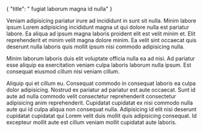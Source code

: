 {
  "title": " fugiat laborum magna id nulla"
}

Veniam adipisicing pariatur irure ad incididunt in sunt sit nulla. Minim labore ipsum Lorem adipisicing incididunt magna ut qui dolore nulla est pariatur labore. Ea aliqua ad ipsum magna laboris proident elit est velit minim et. Elit reprehenderit et minim velit magna dolore minim. Ea velit sint occaecat quis deserunt nulla laboris quis mollit ipsum nisi commodo adipisicing nulla.

Minim laborum laboris duis elit voluptate officia nulla ea ad nisi. Ad pariatur esse aliquip ea exercitation veniam culpa laboris laborum nulla ipsum. Est consequat eiusmod cillum nisi veniam cillum.

Aliquip qui et cillum eu. Consequat commodo in consequat laboris ea culpa dolor adipisicing. Nostrud ex pariatur ad pariatur est aute occaecat. Sunt id aute ad nulla commodo velit consectetur reprehenderit consectetur adipisicing anim reprehenderit. Cupidatat cupidatat ex nisi commodo nulla aute qui id culpa aliqua non consequat nulla. Adipisicing id elit nisi deserunt cupidatat cupidatat qui Lorem velit duis mollit quis adipisicing consequat. Id excepteur mollit aute est cillum veniam mollit cupidatat aute laboris.